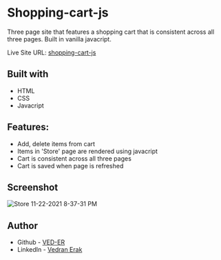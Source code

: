 # Shopping-cart-js

Three page site that features a shopping cart that is consistent across all three pages. Built in vanilla javacript.

Live Site URL: [shopping-cart-js](https://shopping-cart-js-c6c13.web.app/)


## Built with

- HTML
- CSS
- Javacript


## Features:

- Add, delete items from cart
- Items in 'Store' page are rendered using javacript
- Cart is consistent across all three pages
- Cart is saved when page is refreshed

## Screenshot
![Store 11-22-2021 8-37-31 PM](https://user-images.githubusercontent.com/92994473/142927201-72542ed7-8037-4d11-9e04-9bcd6e1366d3.png)




## Author

- Github - [VED-ER](https://github.com/VED-ER)
- LinkedIn - [Vedran Erak](https://www.linkedin.com/in/vedran-erak-9b8321212/)


